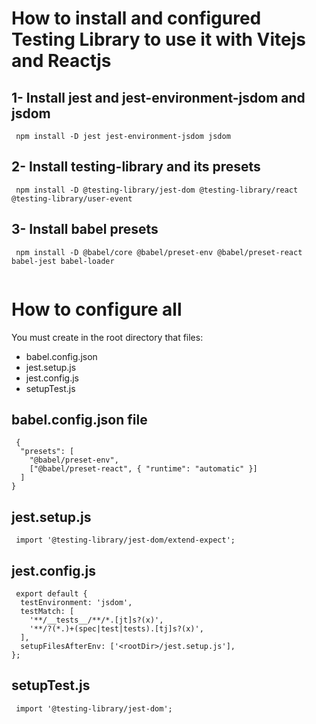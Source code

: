 
# How to install and configured Testing Library to use it with Vitejs and Reactjs

## 1- Install jest and jest-environment-jsdom and jsdom
``` console
 npm install -D jest jest-environment-jsdom jsdom
 ```

## 2- Install testing-library and its presets
``` console
 npm install -D @testing-library/jest-dom @testing-library/react @testing-library/user-event
 ```
 
## 3- Install babel presets
``` console
 npm install -D @babel/core @babel/preset-env @babel/preset-react babel-jest babel-loader
 
 ```
 # How to configure all
 You must create in the root directory that files:
 - babel.config.json
 - jest.setup.js
 - jest.config.js
 - setupTest.js


 ## babel.config.json file
 
``` console
 {
  "presets": [
    "@babel/preset-env",
    ["@babel/preset-react", { "runtime": "automatic" }]
  ]
}
``` 

## jest.setup.js

``` console
 import '@testing-library/jest-dom/extend-expect';

``` 

## jest.config.js

``` console 
 export default {
  testEnvironment: 'jsdom',
  testMatch: [
    '**/__tests__/**/*.[jt]s?(x)',
    '**/?(*.)+(spec|test|tests).[tj]s?(x)',
  ],
  setupFilesAfterEnv: ['<rootDir>/jest.setup.js'],
};

```

## setupTest.js

```console
 import '@testing-library/jest-dom';

```




